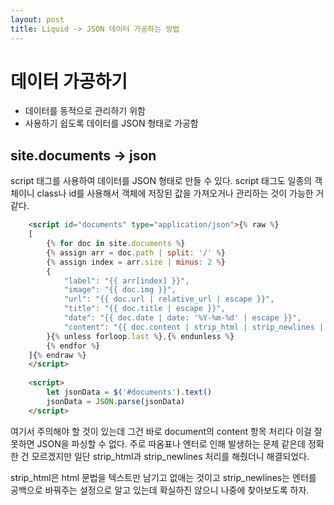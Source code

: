 ```yaml
---
layout: post
title: Liquid -> JSON 데이터 가공하는 방법
---
```


# 데이터 가공하기
- 데이터를 동적으로 관리하기 위함
- 사용하기 쉽도록 데이터를 JSON 형태로 가공함

## site.documents -> json
script 태그를 사용하여 데이터를 JSON 형태로 만들 수 있다. script 태그도 일종의 객체이니 class나 id를 사용해서 객체에 저장된 값을 가져오거나 관리하는 것이 가능한 거 같다.
```html
    <script id="documents" type="application/json">{% raw %}
    [
        {% for doc in site.documents %}
        {% assign arr = doc.path | split: '/' %}
        {% assign index = arr.size | minus: 2 %}
        {
            "label": "{{ arr[index] }}",
            "image": "{{ doc.img }}",
            "url": "{{ doc.url | relative_url | escape }}",
            "title": "{{ doc.title | escape }}",
            "date": "{{ doc.date | date: '%Y-%m-%d' | escape }}",
            "content": "{{ doc.content | strip_html | strip_newlines | escape | truncatewords: 20 }}"
        }{% unless forloop.last %},{% endunless %}
        {% endfor %}
    ]{% endraw %}
    </script>
    
    <script>
        let jsonData = $('#documents').text()
        jsonData = JSON.parse(jsonData)
    </script>
```
여기서 주의해야 할 것이 있는데 그건 바로 document의 content 항목 처리다 이걸 잘못하면 JSON을 파싱할 수 없다. 주로 따옴표나 엔터로 인해 발생하는 문제 같은데 정확한 건 모르겠지만 일단 strip_html과 strip_newlines 처리를 해줬더니 해결되었다.

strip_html은 html 문법을 텍스트만 남기고 없애는 것이고 strip_newlines는 엔터를 공백으로 바꿔주는 설정으로 알고 있는데 확실하진 않으니 나중에 찾아보도록 하자.
